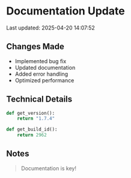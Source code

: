 # Documentation Update

Last updated: 2025-04-20 14:07:52

## Changes Made
- Implemented bug fix
- Updated documentation
- Added error handling
- Optimized performance

## Technical Details
```python
def get_version():
    return "1.7.4"

def get_build_id():
    return 2962
```

## Notes
> Documentation is key!
